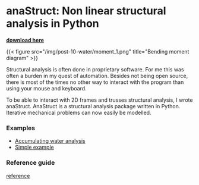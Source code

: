 # anaStruct: Non linear structural analysis in Python

[**download here**](https://github.com/ritchie46/anaStruct)

{{< figure src="/img/post-10-water/moment_1.png" title="Bending moment diagram" >}}


Structural analysis is often done in proprietary software. For me this was often a burden in my quest of automation. Besides not being open source, there is most of the times no other way to interact with the program than using your mouse and keyboard. 

To be able to interact with 2D frames and trusses structural analysis, I wrote anaStruct. AnaStruct is a structural analysis package written in Python. Iterative mechanical problems can now easily be modelled. 

### Examples

* [Accumulating water analysis](https://www.ritchievink.com/blog/2017/08/23/a-nonlinear-water-accumulation-analysis-in-python/)
* [Simple example](https://www.ritchievink.com/blog/2017/01/12/python-1d-fem-example-1/)

### Reference guide

[reference](http://anastruct.readthedocs.io)


